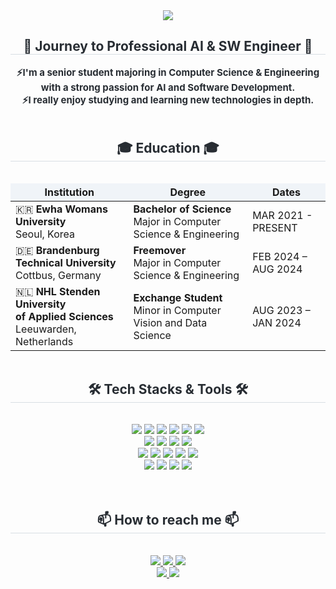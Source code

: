 <div align= "center">
    <img src="https://capsule-render.vercel.app/api?type=waving&color=0:d2ff70,100:b8e0ff&height=180&text=Hi,%20there!%20Welcome%20to%20Daye's%20Github👋&animation=&fontColor=000000&fontSize=40" />
</div>    

<div align="center">
    <h2 style="border-bottom: 1px solid #d8dee4; color: #282d33;">🌱 Journey to Professional AI & SW Engineer 🌱</h2>
    <div style="font-weight: 700; font-size: 15px; text-align: center; color: #282d33;">
        ⚡I'm a senior student majoring in Computer Science & Engineering<br>
        with a strong passion for AI and Software Development.<br>
        ⚡I really enjoy studying and learning new technologies in depth.<br>
    <br>
    </div>
</div>

<div align="center">
  <h2 style="border-bottom: 1px solid #d8dee4; color: #282d33;"> 🎓 Education 🎓</h2> <br>   
  <table style="margin: 0 auto; border-collapse: collapse;">
    <thead>
      <tr>
        <tr style="background-color: #f0f4f8;">
        <th><strong>Institution</strong></th>
        <th><strong>Degree</strong></th>
        <th><strong>Dates</strong></th>
      </tr>
    </thead>
    <tbody>
      <tr>
        <td>🇰🇷 <strong>Ewha Womans University</strong><br>Seoul, Korea</td>
        <td><strong>Bachelor of Science</strong><br>Major in Computer Science & Engineering</td>
        <td>MAR 2021 - PRESENT</td>
      </tr>
      <tr>
        <td>🇩🇪 <strong>Brandenburg Technical University</strong><br>Cottbus, Germany</td>
        <td><strong>Freemover</strong><br>Major in Computer Science & Engineering</td>
        <td>FEB 2024 – AUG 2024</td>
      </tr>
      <tr>
        <td>🇳🇱 <strong>NHL Stenden University <br>of Applied Sciences</strong><br>Leeuwarden, Netherlands</td>
        <td><strong>Exchange Student</strong><br>Minor in Computer Vision and Data Science</td>
        <td>AUG 2023 – JAN 2024</td>
      </tr>
    </tbody>
  </table>
    <br>
</div>

<div align= "center">
    <h2 style="border-bottom: 1px solid #d8dee4; color: #282d33;"> 🛠️ Tech Stacks & Tools 🛠️</h2> <br> 
    <div style="margin: 0 auto; text-align: center;" align= "center"> <img src="https://img.shields.io/badge/python-%233776AB.svg?&style=for-the-badge&logo=python&logoColor=white" />
          <img src="https://img.shields.io/badge/pytorch-%23EE4C2C.svg?&style=for-the-badge&logo=pytorch&logoColor=white" />
          <img src="https://img.shields.io/badge/Java-6S9574?style=for-the-badge&logo=OpenJDK&logoColor=white"/>
          <img src="https://img.shields.io/badge/git-%23F05032.svg?&style=for-the-badge&logo=git&logoColor=white" />
          <img src="https://img.shields.io/badge/gitlab-%23FCA121.svg?&style=for-the-badge&logo=gitlab&logoColor=black" />
          <img src="https://img.shields.io/badge/github-%23181717.svg?&style=for-the-badge&logo=github&logoColor=white" />
          <br/><img src="https://img.shields.io/badge/pycharm-%23E50695.svg?&style=for-the-badge&logo=pycharm&logoColor=white" />
          <img src="https://img.shields.io/badge/visual%20studio%20code-%23007ACC.svg?&style=for-the-badge&logo=visual%20studio%20code&logoColor=white" />
          <img src="https://img.shields.io/badge/intellij%20idea-%23000000.svg?&style=for-the-badge&logo=intellij%20idea&logoColor=white" />
          <img src="https://img.shields.io/badge/jupyter-%23F37626.svg?&style=for-the-badge&logo=jupyter&logoColor=white" />
          <br/><img src="https://img.shields.io/badge/google%20colab-%23F9AB00.svg?&style=for-the-badge&logo=google%20colab&logoColor=black" />
          <img src="https://img.shields.io/badge/latex-%23008080.svg?&style=for-the-badge&logo=latex&logoColor=white" />
          <img src="https://img.shields.io/badge/overleaf-%2347A141.svg?&style=for-the-badge&logo=overleaf&logoColor=white" />
          <img src="https://img.shields.io/badge/filezilla-%23BF0000.svg?&style=for-the-badge&logo=filezilla&logoColor=white" />
          <img src="https://img.shields.io/badge/slack-%234A154B.svg?&style=for-the-badge&logo=slack&logoColor=white" />
          <br/><img src="https://img.shields.io/badge/discord-%237289DA.svg?&style=for-the-badge&logo=discord&logoColor=white" />
          <img src="https://img.shields.io/badge/notion-%23000000.svg?&style=for-the-badge&logo=notion&logoColor=white" />
          <img src="https://img.shields.io/badge/microsoft%20outlook-%230078D4.svg?&style=for-the-badge&logo=microsoft%20outlook&logoColor=white" />
          <img src="https://img.shields.io/badge/microsoft%20teams-%236264A7.svg?&style=for-the-badge&logo=microsoft%20teams&logoColor=white" />
          <br/>
          <br>
          <br>
          </div>
    </div>
    <div align= "center">
    <h2 style="border-bottom: 1px solid #d8dee4; color: #282d33;"> 📫 How to reach me 📫</h2> <br> 
    <div align= "center"> <a href=mailto:jjangdaye@gmail.com> <img src="https://img.shields.io/badge/Gmail-%23FFEC58?style=for-the-badge&logo=Gmail&logoColor=white&link=mailto:jjangdaye@gmail.com"> </a>
         <a href=https://blog.naver.com/moda1019> <img src="https://img.shields.io/badge/Blog-03C75A?style=for-the-badge&logo=Naver&logoColor=white&link=https://blog.naver.com/moda1019"> </a>
         <a href=https://linkedin.com/in/daye-jang-847bab293> <img src="http://img.shields.io/badge/-LinkedIn-0072b1?style=for-the-badge&logo=linkedin&link=https://linkedin.com/in/daye-jang-847bab293"> </a>
         <br/><a href=https://youtube.com/@jjangdaye><img src="https://img.shields.io/badge/YouTube-%23FF0000.svg?style=for-the-badge&logo=YouTube&logoColor=white&link=https://youtube.com/@jjangdaye">
         <a href=https://alwaysmoveforward.tistory.com/> <img src="https://img.shields.io/badge/Tistory-000000?style=for-the-badge&logo=Tistory&logoColor=white&link=https://alwaysmoveforward.tistory.com/"> </a>
          </div>  <br> 
    <div align= "center">  </div> 
    </div>
